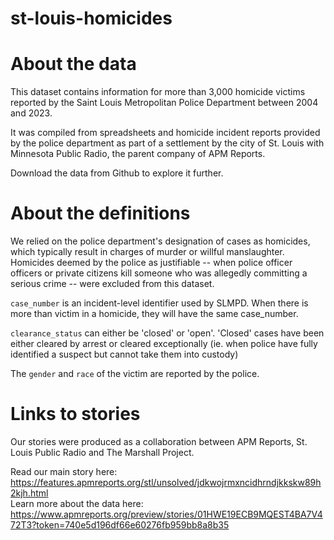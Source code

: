 # st-louis-homicides

# About the data
This dataset contains information for more than 3,000 homicide victims reported by the Saint Louis Metropolitan Police Department between 2004 and 2023.

It was compiled from spreadsheets and homicide incident reports provided by the police department as part of a settlement by the city of St. Louis with Minnesota Public Radio, the parent company of APM Reports.

Download the data from Github to explore it further.

# About the definitions
We relied on the police department's designation of cases as homicides, which typically result in charges of murder or willful manslaughter. Homicides deemed by the police as justifiable -- when police officer officers or private citizens kill someone who was allegedly committing a serious crime -- were excluded from this dataset.

`case_number` is an incident-level identifier used by SLMPD. When there is more than victim in a homicide, they will have the same case_number.

`clearance_status` can either be 'closed' or 'open'. 'Closed' cases have been either cleared by arrest or cleared exceptionally (ie. when police have fully identified a suspect but cannot take them into custody)

The `gender` and `race` of the victim are reported by the police.

# Links to stories
Our stories were produced as a collaboration between APM Reports, St. Louis Public Radio and The Marshall Project.

Read our main story here: https://features.apmreports.org/stl/unsolved/jdkwojrmxncidhrndjkkskw89h2kjh.html <br />
Learn more about the data here: https://www.apmreports.org/preview/stories/01HWE19ECB9MQEST4BA7V472T3?token=740e5d196df66e60276fb959bb8a8b35



